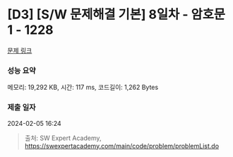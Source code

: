 # [D3] [S/W 문제해결 기본] 8일차 - 암호문1 - 1228 

[문제 링크](https://swexpertacademy.com/main/code/problem/problemDetail.do?contestProbId=AV14w-rKAHACFAYD) 

### 성능 요약

메모리: 19,292 KB, 시간: 117 ms, 코드길이: 1,262 Bytes

### 제출 일자

2024-02-05 16:24



> 출처: SW Expert Academy, https://swexpertacademy.com/main/code/problem/problemList.do